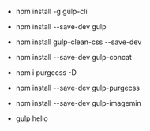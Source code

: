 - npm install -g gulp-cli
- npm install --save-dev gulp
- npm install gulp-clean-css --save-dev
- npm install --save-dev gulp-concat
- npm i purgecss -D
- npm install --save-dev gulp-purgecss
- npm install --save-dev gulp-imagemin

- gulp hello
